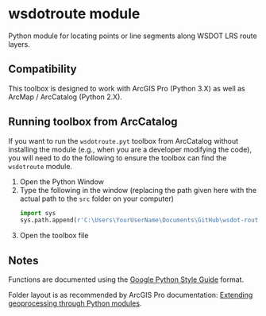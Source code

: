 wsdotroute module
=================

Python module for locating points or line segments along WSDOT LRS route layers.

Compatibility
-------------

This toolbox is designed to work with ArcGIS Pro (Python 3.X) as well as ArcMap / ArcCatalog (Python 2.X).


Running toolbox from ArcCatalog
-------------------------------

If you want to run the `wsdotroute.pyt` toolbox from ArcCatalog without installing the module (e.g., when you are a developer modifying the code), you will need to do the following to ensure the toolbox can find the `wsdotroute` module.

1. Open the Python Window
2. Type the following in the window (replacing the path given here with the actual path to the `src` folder on your computer)
    ```python
    import sys
    sys.path.append(r'C:\Users\YourUserName\Documents\GitHub\wsdot-route-gp\src')
    ```
3. Open the toolbox file

Notes
-----
Functions are documented using the [Google Python Style Guide] format.

Folder layout is as recommended by ArcGIS Pro documentation: [Extending geoprocessing through Python modules].


[Google Python Style Guide]:https://google.github.io/styleguide/pyguide.html
[Extending geoprocessing through Python modules]:https://pro.arcgis.com/en/pro-app/arcpy/geoprocessing_and_python/extending-geoprocessing-through-python-modules.htm